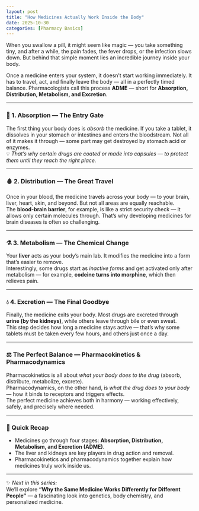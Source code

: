```yaml
---
layout: post
title: "How Medicines Actually Work Inside the Body"
date: 2025-10-30
categories: [Pharmacy Basics]
---
```


When you swallow a pill, it might seem like magic — you take something tiny, and after a while, the pain fades, the fever drops, or the infection slows down. But behind that simple moment lies an incredible journey inside your body.

Once a medicine enters your system, it doesn’t start working immediately. It has to travel, act, and finally leave the body — all in a perfectly timed balance. Pharmacologists call this process **ADME** — short for **Absorption, Distribution, Metabolism, and Excretion**.

---

### 💊 1. Absorption — The Entry Gate  
The first thing your body does is *absorb* the medicine. If you take a tablet, it dissolves in your stomach or intestines and enters the bloodstream. Not all of it makes it through — some part may get destroyed by stomach acid or enzymes.  
💡 *That’s why certain drugs are coated or made into capsules — to protect them until they reach the right place.*

---

### 🩸 2. Distribution — The Great Travel  
Once in your blood, the medicine travels across your body — to your brain, liver, heart, skin, and beyond. But not all areas are equally reachable.  
The **blood-brain barrier**, for example, is like a strict security check — it allows only certain molecules through. That’s why developing medicines for brain diseases is often so challenging.

---

### ⚗️ 3. Metabolism — The Chemical Change  
Your **liver** acts as your body’s main lab. It modifies the medicine into a form that’s easier to remove.  
Interestingly, some drugs start as *inactive forms* and get activated only after metabolism — for example, **codeine turns into morphine**, which then relieves pain.

---

### 💧 4. Excretion — The Final Goodbye  
Finally, the medicine exits your body. Most drugs are excreted through **urine (by the kidneys)**, while others leave through bile or even sweat.  
This step decides how long a medicine stays active — that’s why some tablets must be taken every few hours, and others just once a day.

---

### ⚖️ The Perfect Balance — Pharmacokinetics & Pharmacodynamics  
Pharmacokinetics is all about *what your body does to the drug* (absorb, distribute, metabolize, excrete).  
Pharmacodynamics, on the other hand, is *what the drug does to your body* — how it binds to receptors and triggers effects.  
The perfect medicine achieves both in harmony — working effectively, safely, and precisely where needed.

---

### 🧠 Quick Recap  
- Medicines go through four stages: **Absorption, Distribution, Metabolism, and Excretion (ADME)**.  
- The liver and kidneys are key players in drug action and removal.  
- Pharmacokinetics and pharmacodynamics together explain how medicines truly work inside us.  

---

✨ *Next in this series:*  
We’ll explore **“Why the Same Medicine Works Differently for Different People”** — a fascinating look into genetics, body chemistry, and personalized medicine.
